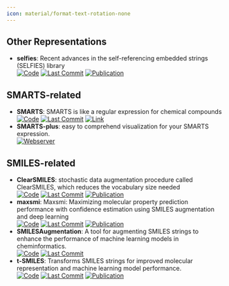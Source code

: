 ```yaml
---
icon: material/format-text-rotation-none
---
```



## **Other Representations**
- **selfies**: Recent advances in the self-referencing embedded strings (SELFIES) library  
		[![Code](https://img.shields.io/github/stars/aspuru-guzik-group/selfies?style=for-the-badge&logo=github)](https://github.com/aspuru-guzik-group/selfies) [![Last Commit](https://img.shields.io/github/last-commit/aspuru-guzik-group/selfies?style=for-the-badge&logo=github)](https://github.com/aspuru-guzik-group/selfies) [![Publication](https://img.shields.io/badge/Publication-Citations:4-blue?style=for-the-badge&logo=bookstack)](https://doi.org/10.1039/D3DD00044C) 

## **SMARTS-related**
- **SMARTS**: SMARTS is like a regular expression for chemical compounds  
		[![Code](https://img.shields.io/github/stars/SqrtNegInf/SMARTS?style=for-the-badge&logo=github)](https://github.com/SqrtNegInf/SMARTS) [![Last Commit](https://img.shields.io/github/last-commit/SqrtNegInf/SMARTS?style=for-the-badge&logo=github)](https://github.com/SqrtNegInf/SMARTS) [![Link](https://img.shields.io/badge/Link-online-brightgreen?style=for-the-badge&logo=cachet&logoColor=65FF8F)](https://github.com/SqrtNegInf/SMARTS/blob/master/cheat-sheet.txt) 
- **SMARTS-plus**: easy to comprehend visualization for your SMARTS expression.  
	[![Webserver](https://img.shields.io/badge/Webserver-online-brightgreen?style=for-the-badge&logo=cachet&logoColor=65FF8F)](https://smarts.plus/) 

## **SMILES-related**
- **ClearSMILES**: stochastic data augmentation procedure called ClearSMILES, which reduces the vocabulary size needed  
		[![Code](https://img.shields.io/github/stars/EtienneReboul/ClearSMILES?style=for-the-badge&logo=github)](https://github.com/EtienneReboul/ClearSMILES) [![Last Commit](https://img.shields.io/github/last-commit/EtienneReboul/ClearSMILES?style=for-the-badge&logo=github)](https://github.com/EtienneReboul/ClearSMILES) [![Publication](https://img.shields.io/badge/Publication-Citations:0-blue?style=for-the-badge&logo=bookstack)](https://doi.org/10.1101/2024.10.07.617002) 
- **maxsmi**: Maxsmi: Maximizing molecular property prediction performance with confidence estimation using SMILES augmentation and deep learning  
		[![Code](https://img.shields.io/github/stars/volkamerlab/maxsmi?style=for-the-badge&logo=github)](https://github.com/volkamerlab/maxsmi) [![Last Commit](https://img.shields.io/github/last-commit/volkamerlab/maxsmi?style=for-the-badge&logo=github)](https://github.com/volkamerlab/maxsmi) [![Publication](https://img.shields.io/badge/Publication-Citations:6-blue?style=for-the-badge&logo=bookstack)](https://doi.org/10.1016/j.ailsci.2021.100014) 
- **SMILESAugmentation**: A tool for augmenting SMILES strings to enhance the performance of machine learning models in cheminformatics.  
		[![Code](https://img.shields.io/github/stars/jcorreia11/SMILESAugmentation?style=for-the-badge&logo=github)](https://github.com/jcorreia11/SMILESAugmentation) [![Last Commit](https://img.shields.io/github/last-commit/jcorreia11/SMILESAugmentation?style=for-the-badge&logo=github)](https://github.com/jcorreia11/SMILESAugmentation) 
- **t-SMILES**: Transforms SMILES strings for improved molecular representation and machine learning model performance.  
		[![Code](https://img.shields.io/github/stars/juanniwu/t-smiles?style=for-the-badge&logo=github)](https://github.com/juanniwu/t-smiles) [![Last Commit](https://img.shields.io/github/last-commit/juanniwu/t-smiles?style=for-the-badge&logo=github)](https://github.com/juanniwu/t-smiles) [![Publication](https://img.shields.io/badge/Publication-Citations:0-blue?style=for-the-badge&logo=bookstack)](https://doi.org/10.1038/s41467-024-49388-6) 

